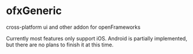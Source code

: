 ofxGeneric
==========

cross-platform ui and other addon for openFrameworks

Currently most features only support iOS. Android is partially implemented, but there are no plans to finish it at this time.
